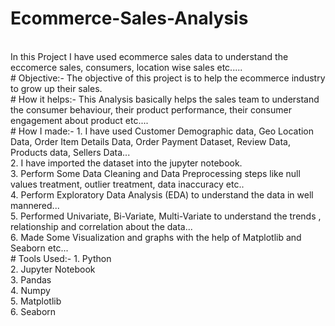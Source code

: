 # Ecommerce-Sales-Analysis
<br>
 In this Project I have used ecommerce sales data to understand the eccomerce sales, consumers, location wise sales etc.....
 <br>
 # Objective:-
 The objective of this project is to help the ecommerce industry to grow up their sales.
 <br>
 # How it helps:-
 This Analysis basically helps the sales team to understand the consumer behaviour, their product performance, their consumer engagement about product etc....
 <br>
 # How I made:-
 1. I have used Customer Demographic data, Geo Location Data, Order Item Details Data, Order Payment Dataset, Review Data, Products data, Sellers Data...
 <br>
 2. I have imported the dataset into the jupyter notebook.
 <br>
 3. Perform Some Data Cleaning and Data Preprocessing steps like null values treatment, outlier treatment, data inaccuracy etc..
 <br>
 4. Perform Exploratory Data Analysis (EDA) to understand the data in well mannered...
 <br>
 5. Performed Univariate, Bi-Variate, Multi-Variate to understand the trends , relationship and correlation about the data...
 <br>
 6. Made Some Visualization and graphs with the help of Matplotlib and Seaborn etc...
 <br>
 # Tools Used:-
 1. Python
 <br>
 2. Jupyter Notebook
 <br>
 3. Pandas
 <br>
 4. Numpy
 <br>
 5. Matplotlib
 <br>
 6. Seaborn
 <br>
 
 
